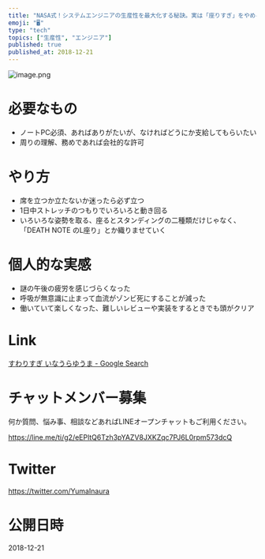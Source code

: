 ```yaml
---
title: "NASA式！システムエンジニアの生産性を最大化する秘訣。実は「座りすぎ」をやめるだけで良いのでは？"
emoji: "🖥"
type: "tech"
topics: ["生産性", "エンジニア"]
published: true
published_at: 2018-12-21
---
```


![image.png](https://qiita-image-store.s3.amazonaws.com/0/89618/557104fc-4f61-642f-fbcd-631de2f04eb2.png)

# 必要なもの

- ノートPC必須、あればありがたいが、なければどうにか支給してもらいたい
- 周りの理解、務めであれば会社的な許可

# やり方

- 席を立つか立たないか迷ったら必ず立つ
- 1日中ストレッチのつもりでいろいろと動き回る
- いろいろな姿勢を取る、座るとスタンディングの二種類だけじゃなく、「DEATH NOTE のL座り」とか織りませていく

# 個人的な実感

- 謎の午後の疲労を感じづらくなった
- 呼吸が無意識に止まって血流がゾンビ死にすることが減った
- 働いていて楽しくなった、難しいレビューや実装をするときでも頭がクリア

# Link

[すわりすぎ いなうらゆうま - Google Search](https://www.google.com/search?ei=0lscXI_ME8PQ8wX195og&q=%E3%81%99%E3%82%8F%E3%82%8A%E3%81%99%E3%81%8E+%E3%81%84%E3%81%AA%E3%81%86%E3%82%89%E3%82%86%E3%81%86%E3%81%BE&oq=%E3%81%99%E3%82%8F%E3%82%8A%E3%81%99%E3%81%8E+%E3%81%84%E3%81%AA%E3%81%86%E3%82%89%E3%82%86%E3%81%86%E3%81%BE&gs_l=psy-ab.3..0i71.4104.4104..4245...0.0..0.0.0.......0....1..gws-wiz.bvfEnoth0qg)








<!-- Update From Qiita API -->

# チャットメンバー募集


何か質問、悩み事、相談などあればLINEオープンチャットもご利用ください。

https://line.me/ti/g2/eEPltQ6Tzh3pYAZV8JXKZqc7PJ6L0rpm573dcQ





# Twitter


https://twitter.com/YumaInaura


<!-- Update From Qiita API -->



# 公開日時

2018-12-21
